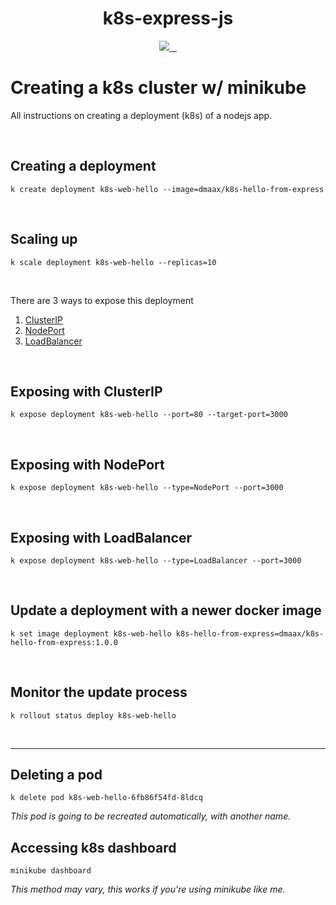 <p align="center">
    <h1 align="center">k8s-express-js</h1>
</p>

<p align="center">
  <a aria-label="Kubernetes logo" href="https://vercel.com">
    <img src="https://img.shields.io/badge/v1.24.1-000.svg?style=for-the-badge&logo=Kubernetes&labelColor=000">
  </a>
  <a aria-label="Docker version" href="https://www.docker.com/">
    <img alt="" src="https://img.shields.io/badge/v20.10.17-000.svg?style=for-the-badge&logo=docker&labelColor=000">
  </a>
  <a aria-label="Node version" href="https://nodejs.org/">
    <img alt="" src="https://img.shields.io/badge/v18.12.1-000.svg?style=for-the-badge&logo=nodedotjs&labelColor=000">
  </a>
  <a aria-label="License" href="https://github.com/dmaax/k8s-express-js/blob/main/LICENSE">
    <img alt="" src="https://img.shields.io/github/license/dmaax/k8s-express-js?style=for-the-badge&labelColor=000000">
  </a>
</p>

# Creating a k8s cluster w/ minikube
<p> All instructions on creating a deployment (k8s) of a nodejs app.</p>
<br>

## Creating a deployment

```
k create deployment k8s-web-hello --image=dmaax/k8s-hello-from-express
```
<br>

## Scaling up
```
k scale deployment k8s-web-hello --replicas=10
```
<br>


<p>There are 3 ways to expose this deployment</p>

1. [ClusterIP](#exposing-with-clusterip)
2. [NodePort](#exposing-with-nodeport)
3. [LoadBalancer](#exposing-with-loadbalancer)

<br>

## Exposing with ClusterIP
```
k expose deployment k8s-web-hello --port=80 --target-port=3000
```
<br>

## Exposing with NodePort
```
k expose deployment k8s-web-hello --type=NodePort --port=3000
```
<br>

## Exposing with LoadBalancer
```
k expose deployment k8s-web-hello --type=LoadBalancer --port=3000
```
<br>

## Update a deployment with a newer docker image
```
k set image deployment k8s-web-hello k8s-hello-from-express=dmaax/k8s-hello-from-express:1.0.0
```
<br>

## Monitor the update process
```
k rollout status deploy k8s-web-hello
```
<br>

<hr>

## Deleting a pod
```
k delete pod k8s-web-hello-6fb86f54fd-8ldcq
```
*This pod is going to be recreated automatically, with another name.*
<br>

## Accessing k8s dashboard
```
minikube dashboard
```
*This method may vary, this works if you're using minikube like me.*